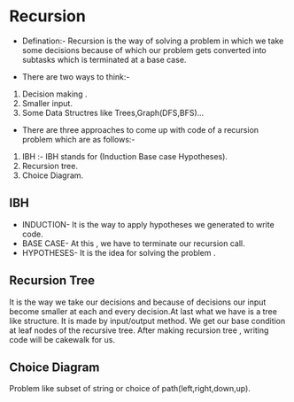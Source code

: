 # Recursion 

- Defination:- Recursion is the way of solving a problem in which we take some decisions because of which our problem gets converted into subtasks which is terminated at a base case.

- There are two ways to think:-
1. Decision making .
2. Smaller input.
3. Some Data Structres like Trees,Graph(DFS,BFS)...

- There are three approaches to come up with code of a recursion problem which are as follows:-

1. IBH :- IBH stands for (Induction Base case Hypotheses).
2. Recursion tree.
3. Choice Diagram.

## IBH

* INDUCTION- It is the way to apply hypotheses we generated to write code.
* BASE CASE- At this , we have to terminate our recursion call.
* HYPOTHESES- It is the idea for solving the problem .

## Recursion Tree 
It is the way we take our decisions and because of decisions our input become smaller at each and every decision.At last what we have is a tree like structure. It is made by input/output method. We get our base condition at leaf nodes of the recursive tree.
After making recursion tree , writing code will be cakewalk for us.

## Choice Diagram
Problem like subset of string or choice of path(left,right,down,up).
